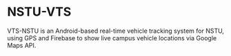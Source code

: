 # NSTU-VTS
VTS-NSTU is an Android-based real-time vehicle tracking system for NSTU, using GPS and Firebase to show live campus vehicle locations via Google Maps API.

